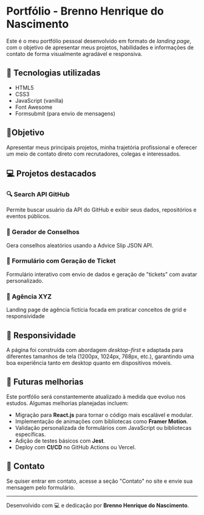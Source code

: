 # Portfólio - Brenno Henrique do Nascimento

Este é o meu portfólio pessoal desenvolvido em formato de *landing page*, com o objetivo de apresentar meus projetos, habilidades e informações de contato de forma visualmente agradável e responsiva.

## 🚀 Tecnologias utilizadas
- HTML5
- CSS3
- JavaScript (vanilla)
- Font Awesome
- Formsubmit (para envio de mensagens)

## 🎯Objetivo
Apresentar meus principais projetos, minha trajetória profissional e oferecer um meio de contato direto com recrutadores, colegas e interessados.

## 💻 Projetos destacados

### 🔍 Search API GitHub 
Permite buscar usuário da API do GitHub e exibir seus dados, repositórios e eventos públicos.

### 💬 Gerador de Conselhos
Gera conselhos aleatórios usando a Advice Slip JSON API.

### 🎫 Formulário com Geração de Ticket
Formulário interativo com envio de dados e geração de "tickets" com avatar personalizado.

### 🧠 Agência XYZ
Landing page de agência fictícia focada em praticar conceitos de grid e responsividade

## 📱 Responsividade
A página foi construída com abordagem *desktop-first* e adaptada para diferentes tamanhos de tela (1200px, 1024px, 768px, etc.), garantindo uma boa experiência tanto em desktop quanto em dispositivos móveis.

## 📘 Futuras melhorias

Este portfólio será constantemente atualizado à medida que evoluo nos estudos. Algumas melhorias planejadas incluem:

- Migração para **React.js** para tornar o código mais escalável e modular.
- Implementação de animações com bibliotecas como **Framer Motion**.
- Validação personalizada de formulários com JavaScript ou bibliotecas específicas.
- Adição de testes básicos com **Jest**.
- Deploy com **CI/CD** no GitHub Actions ou Vercel.

## 📩 Contato
Se quiser entrar em contato, acesse a seção "Contato" no site e envie sua mensagem pelo formulário.

---

Desenvolvido com 💻 e dedicação por **Brenno Henrique do Nascimento**.
